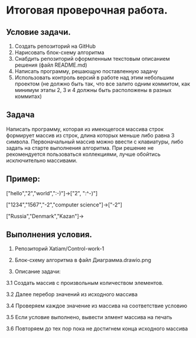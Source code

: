 # Итоговая проверочная работа.

## Условие задачи.
1. Создать репозиторий на GitHub
2. Нарисовать блок-схему алгоритма
3. Снабдить репозиторий оформленным текстовым описанием решения (файл README.md)
4. Написать программу, решающую поставленную задачу
5. Использовать контроль версий в работе над этим небольшим проектом (не должно быть так, что все залито одним коммитом, как минимум этапы 2, 3 и 4 должны быть расположены в разных коммитах)

## Задача 
Написать программу, которая из имеющегося массива строк формирует массив из строк, длина которых меньше либо равна 3 символа. Первоначальный массив можно ввести с клавиатуры, либо задать на старте выполнения алгоритма. При решение не рекомендуется пользоваться коллекциями, лучше обойтись исключительно массивами.

## Пример: 
["hello","2","world",":-)"]->["2", ":^-)"]

["1234","1567","-2","computer science"]->["-2"]

["Russia","Denmark","Kazan"]->

## Выполнения условия.

1. Репозиторий Xatiam/Control-work-1

2. Блок-схему алгоритма в файл Диаграмма.drawio.png

3. Описание задачи:

3.1 Создать массив с произвольным количеством элементов.

3.2 Далее перебор значений из исходного массива

3.4 Проверяем каждое значение из массива на соответствие условию

3.5 Если условие выполнено, вывести элмент массива на печать

3.6 Повторяем до тех пор пока не достигнем конца исходного массива
